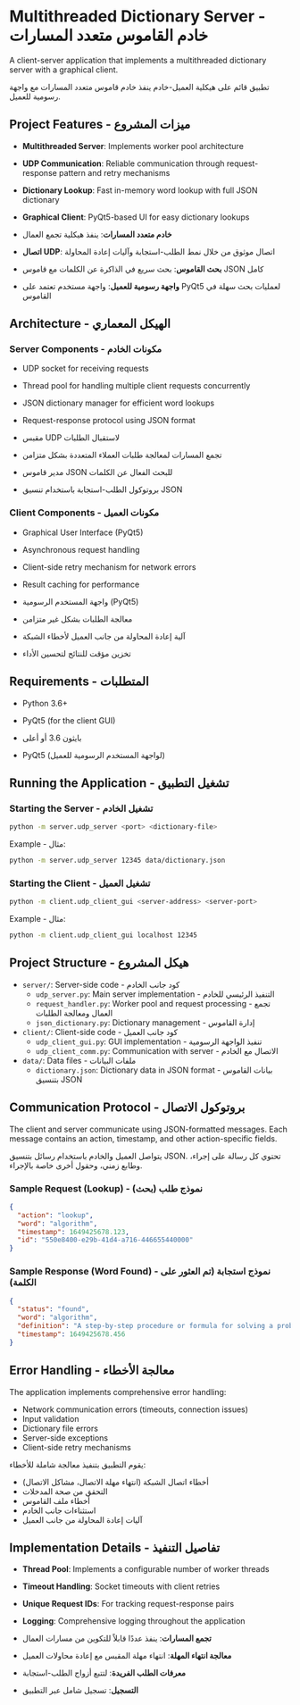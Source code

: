 # Multithreaded Dictionary Server - خادم القاموس متعدد المسارات

A client-server application that implements a multithreaded dictionary server with a graphical client.

تطبيق قائم على هيكلية العميل-خادم ينفذ خادم قاموس متعدد المسارات مع واجهة رسومية للعميل.

## Project Features - ميزات المشروع

- **Multithreaded Server**: Implements worker pool architecture
- **UDP Communication**: Reliable communication through request-response pattern and retry mechanisms
- **Dictionary Lookup**: Fast in-memory word lookup with full JSON dictionary
- **Graphical Client**: PyQt5-based UI for easy dictionary lookups

- **خادم متعدد المسارات**: ينفذ هيكلية تجمع العمال
- **اتصال UDP**: اتصال موثوق من خلال نمط الطلب-استجابة وآليات إعادة المحاولة
- **بحث القاموس**: بحث سريع في الذاكرة عن الكلمات مع قاموس JSON كامل
- **واجهة رسومية للعميل**: واجهة مستخدم تعتمد على PyQt5 لعمليات بحث سهلة في القاموس

## Architecture - الهيكل المعماري

### Server Components - مكونات الخادم
- UDP socket for receiving requests
- Thread pool for handling multiple client requests concurrently
- JSON dictionary manager for efficient word lookups
- Request-response protocol using JSON format

- مقبس UDP لاستقبال الطلبات
- تجمع المسارات لمعالجة طلبات العملاء المتعددة بشكل متزامن
- مدير قاموس JSON للبحث الفعال عن الكلمات
- بروتوكول الطلب-استجابة باستخدام تنسيق JSON

### Client Components - مكونات العميل
- Graphical User Interface (PyQt5)
- Asynchronous request handling
- Client-side retry mechanism for network errors
- Result caching for performance

- واجهة المستخدم الرسومية (PyQt5)
- معالجة الطلبات بشكل غير متزامن
- آلية إعادة المحاولة من جانب العميل لأخطاء الشبكة
- تخزين مؤقت للنتائج لتحسين الأداء

## Requirements - المتطلبات

- Python 3.6+
- PyQt5 (for the client GUI)

- بايثون 3.6 أو أعلى
- PyQt5 (لواجهة المستخدم الرسومية للعميل)

## Running the Application - تشغيل التطبيق

### Starting the Server - تشغيل الخادم

```bash
python -m server.udp_server <port> <dictionary-file>
```

Example - مثال:
```bash
python -m server.udp_server 12345 data/dictionary.json
```

### Starting the Client - تشغيل العميل

```bash
python -m client.udp_client_gui <server-address> <server-port>
```

Example - مثال:
```bash
python -m client.udp_client_gui localhost 12345
```

## Project Structure - هيكل المشروع

- `server/`: Server-side code - كود جانب الخادم
  - `udp_server.py`: Main server implementation - التنفيذ الرئيسي للخادم
  - `request_handler.py`: Worker pool and request processing - تجمع العمال ومعالجة الطلبات
  - `json_dictionary.py`: Dictionary management - إدارة القاموس
- `client/`: Client-side code - كود جانب العميل
  - `udp_client_gui.py`: GUI implementation - تنفيذ الواجهة الرسومية
  - `udp_client_comm.py`: Communication with server - الاتصال مع الخادم
- `data/`: Data files - ملفات البيانات
  - `dictionary.json`: Dictionary data in JSON format - بيانات القاموس بتنسيق JSON

## Communication Protocol - بروتوكول الاتصال

The client and server communicate using JSON-formatted messages. Each message contains an action, timestamp, and other action-specific fields.

يتواصل العميل والخادم باستخدام رسائل بتنسيق JSON. تحتوي كل رسالة على إجراء، وطابع زمني، وحقول أخرى خاصة بالإجراء.

### Sample Request (Lookup) - نموذج طلب (بحث)
```json
{
  "action": "lookup",
  "word": "algorithm",
  "timestamp": 1649425678.123,
  "id": "550e8400-e29b-41d4-a716-446655440000"
}
```

### Sample Response (Word Found) - نموذج استجابة (تم العثور على الكلمة)
```json
{
  "status": "found",
  "word": "algorithm",
  "definition": "A step-by-step procedure or formula for solving a problem...",
  "timestamp": 1649425678.456
}
```

## Error Handling - معالجة الأخطاء

The application implements comprehensive error handling:
- Network communication errors (timeouts, connection issues)
- Input validation
- Dictionary file errors
- Server-side exceptions
- Client-side retry mechanisms

يقوم التطبيق بتنفيذ معالجة شاملة للأخطاء:
- أخطاء اتصال الشبكة (انتهاء مهلة الاتصال، مشاكل الاتصال)
- التحقق من صحة المدخلات
- أخطاء ملف القاموس
- استثناءات جانب الخادم
- آليات إعادة المحاولة من جانب العميل

## Implementation Details - تفاصيل التنفيذ

- **Thread Pool**: Implements a configurable number of worker threads
- **Timeout Handling**: Socket timeouts with client retries
- **Unique Request IDs**: For tracking request-response pairs
- **Logging**: Comprehensive logging throughout the application

- **تجمع المسارات**: ينفذ عددًا قابلاً للتكوين من مسارات العمال
- **معالجة انتهاء المهلة**: انتهاء مهلة المقبس مع إعادة محاولات العميل
- **معرفات الطلب الفريدة**: لتتبع أزواج الطلب-استجابة
- **التسجيل**: تسجيل شامل عبر التطبيق

